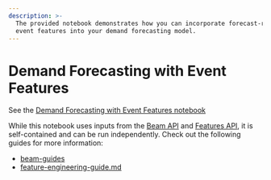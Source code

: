 ```yaml
---
description: >-
  The provided notebook demonstrates how you can incorporate forecast-ready
  event features into your demand forecasting model.
---
```


# Demand Forecasting with Event Features

See the [Demand Forecasting with Event Features notebook](https://github.com/predicthq/phq-data-science-docs/blob/master/demand-forecasting-with-events/demand-forecasting-with-event-features.ipynb)

While this notebook uses inputs from the [Beam API](../../../api/beam/) and [Features API](../../../api/features/), it is self-contained and can be run independently. Check out the following guides for more information:

* [beam-guides](../beam-guides/ "mention")
* [feature-engineering-guide.md](feature-engineering-guide.md "mention")
